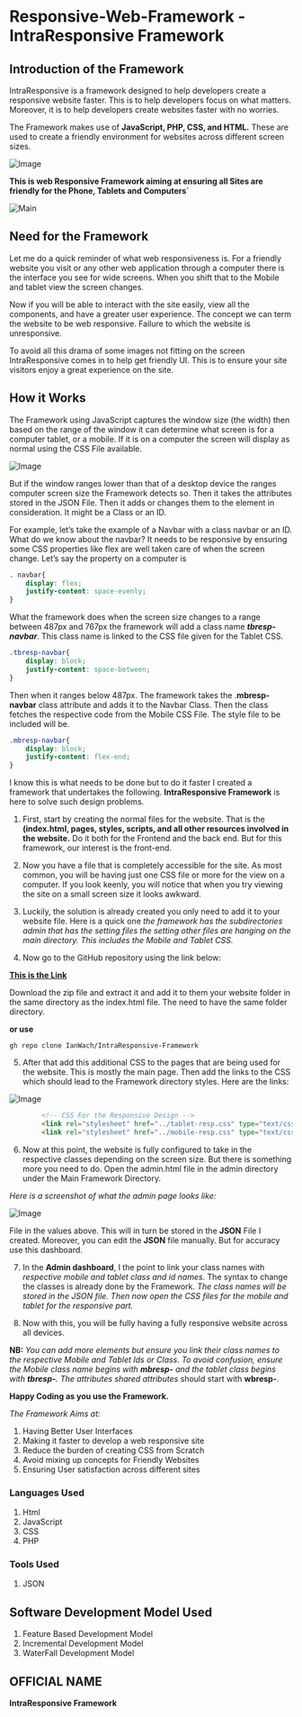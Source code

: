 # Responsive-Web-Framework - IntraResponsive Framework

## Introduction of the Framework

IntraResponsive is a framework designed to help developers create a responsive website faster. This is to help developers focus on what matters. Moreover, it is to help developers create websites faster with no worries. 

The Framework makes use of **JavaScript, PHP, CSS, and HTML.** These are used to create a friendly environment for websites across different screen sizes.

![Image](/assets/Logo.png)

**This is web Responsive Framework aiming at ensuring all Sites are friendly for the Phone, Tablets and Computers`**

![Main](https://miro.medium.com/max/1008/1*b7y9iLMTD0drlC3Eh6E31A.png)

## Need for the Framework


Let me do a quick reminder of what web responsiveness is. For a friendly website you visit or any other web application through a computer there is the interface you see for wide screens. When you shift that to the Mobile and tablet view the screen changes.

Now if you will be able to interact with the site easily, view all the components, and have a greater user experience. The concept we can term the website to be web responsive.  Failure to which the website is unresponsive. 

To avoid all this drama of some images not fitting on the screen IntraResponsive comes in to help get friendly UI. This is to ensure your site visitors enjoy a great experience on the site. 

## How it Works

The Framework using JavaScript captures the window size (the width) then based on the range of the window it can determine what screen is for a computer tablet, or a mobile. If it is on a computer the screen will display as normal using the CSS File available.

![Image](/assets/Responsive_Design.png)

But if the window ranges lower than that of a desktop device the ranges computer screen size the Framework detects so. Then it takes the attributes stored in the JSON File. Then it adds or changes them to the element in consideration. It might be a Class or an ID.

For example, let’s take the example of a Navbar with a class navbar or an ID. What do we know about the navbar? It needs to be responsive by ensuring some CSS properties like flex are well taken care of when the screen change. Let’s say the property on a computer is 

```css
. navbar{
  	display: flex;
	justify-content: space-evenly;
}
```

What the framework does when the screen size changes to a range between 487px and 767px the framework will add a class name _**tbresp-navbar**_. This class name is linked to the CSS file given for the Tablet CSS. 

```css
.tbresp-navbar{
  	display: block;
	justify-content: space-between;
}
```

Then when it ranges below 487px. The framework takes the .**mbresp-navbar** class attribute and adds it to the Navbar Class. Then the class fetches the respective code from the Mobile CSS File. The style file to be included will be.

```css
.mbresp-navbar{
  	display: block;
	justify-content: flex-end;
}
```

I know this is what needs to be done but to do it faster I created a framework that undertakes the following. **IntraResponsive Framework** is here to solve such design problems. 
1. First, start by creating the normal files for the website. That is the **(index.html, pages, styles, scripts, and all other resources involved in the website.** Do it both for the Frontend and the back end. But for this framework, our interest is the front-end. 

2.	Now you have a file that is completely accessible for the site. As most common, you will be having just one CSS file or more for the view on a computer. If you look keenly, you will notice that when you try viewing the site on a small screen size it looks awkward.

3.	Luckily, the solution is already created you only need to add it to your website file. Here is a quick one *the framework has the subdirectories admin that has the setting files the setting other files are hanging on the main directory. This includes the Mobile and Tablet CSS.*

4.	Now go to the GitHub repository using the link below:

**[ This is the Link](./IntraResponsive-Framework)**

Download the zip file and extract it and add it to them your website folder in the same directory as the index.html file. The need to have the same folder directory.

**or use**

```git
gh repo clone IanWach/IntraResponsive-Framework
```

5. After that add this additional CSS to the pages that are being used for the website. This is mostly the main page. Then add the links to the CSS which should lead to the Framework directory styles. Here are the links:

![Image](/assets/Linking_Styles.png)

```html
        <!-- CSS For the Responsive Design -->
        <link rel="stylesheet" href="../tablet-resp.css" type="text/css">
        <link rel="stylesheet" href="../mobile-resp.css" type="text/css">
```

6. Now at this point, the website is fully configured to take in the respective classes depending on the screen size. But there is something more you need to do. Open the admin.html file in the admin directory under the Main Framework Directory.

*Here is a screenshot of what the admin page looks like:*

![Image](/assets/the_admin_screenshot.png)

File in the values above. This will in turn be stored in the **JSON** File I created. Moreover, you can edit the **JSON** file manually. But for accuracy use this dashboard.

7.	In the **Admin dashboard**, I the point to link your class names with *respective mobile and tablet class and id names*. The syntax to change the classes is already done by the Framework. *The class names will be stored in the JSON file. Then now open the CSS files for the mobile and tablet for the responsive part.*

8.	Now with this, you will be fully having a fully responsive website across all devices. 

**NB:** *You can add more elements but ensure you link their class names to the respective Mobile and Tablet Ids or Class. To avoid confusion, ensure the Mobile class name begins with **mbresp-** and the tablet class begins with **tbresp-**. The attributes shared attributes* should start with **wbresp-**.

**Happy Coding as you use the Framework.**


_The Framework Aims at:_

1. Having Better User Interfaces
2. Making it faster to develop a web responsive site
3. Reduce the burden of creating CSS from Scratch
4. Avoid mixing up concepts for Friendly Websites
5. Ensuring User satisfaction across different sites

### Languages Used
1. Html
2. JavaScript
3. CSS
5. PHP

### Tools Used
1. JSON

## Software Development Model Used
1. Feature Based Development Model
2. Incremental Development Model
3. WaterFall Development Model

## OFFICIAL NAME

**IntraResponsive Framework**

